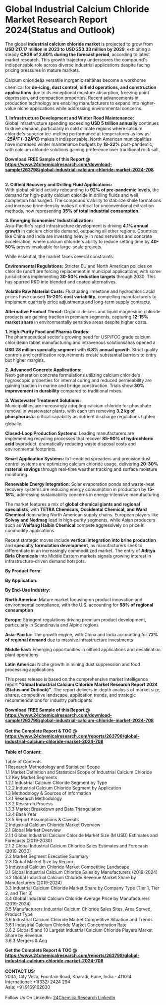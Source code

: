 <h1>Global Industrial Calcium Chloride Market Research Report 2024(Status and Outlook)</h1><p>The global <strong>industrial calcium chloride market</strong> is projected to grow from <strong>USD 217.17 million in 2023 to USD 253.33 million by 2029</strong>, exhibiting a steady <strong>CAGR of 2.60% during the forecast period</strong>, according to latest market research. This growth trajectory underscores the compound's indispensable role across diverse industrial applications despite facing pricing pressures in mature markets.</p><p>Calcium chlorideâa versatile inorganic saltâhas become a workhorse chemical for <strong>de-icing, dust control, oilfield operations, and construction applications</strong> due to its exceptional moisture absorption, freezing point depression, and compaction properties. Recent advancements in production technology are enabling manufacturers to expand into higher-value niche applications while addressing environmental concerns.</p><p><strong>1. Infrastructure Development and Winter Road Maintenance:</strong><br>
Global infrastructure spending exceeding <strong>USD 5 trillion annually</strong> continues to drive demand, particularly in cold climate regions where calcium chloride's superior ice-melting performance at temperatures as low as <strong>-25Â°F (-32Â°C)</strong> makes it indispensable. North American municipalities have increased winter maintenance budgets by <strong>18-22%</strong> post-pandemic, with calcium chloride solutions gaining preference over traditional rock salt.</p><div><b>Download FREE Sample of this Report @ 
            <a href="https://www.24chemicalresearch.com/download-sample/263798/global-industrial-calcium-chloride-market-2024-708">
            https://www.24chemicalresearch.com/download-sample/263798/global-industrial-calcium-chloride-market-2024-708</a></b></div><br><p><strong>2. Oilfield Recovery and Drilling Fluid Applications:</strong><br>
With global oilfield activity rebounding to <strong>92% of pre-pandemic levels</strong>, the demand for high-purity calcium chloride in drilling fluids and well completion has surged. The compound's ability to stabilize shale formations and increase brine density makes it critical for unconventional extraction methods, now representing <strong>35% of total industrial consumption</strong>.</p><p><strong>3. Emerging Economies' Industrialization:</strong><br>
Asia-Pacific's rapid infrastructure development is driving <strong>4.1% annual growth</strong> in calcium chloride demand, outpacing all other regions. Countries like China and India are investing heavily in road networks and concrete acceleration, where calcium chloride's ability to reduce setting time by <strong>40-50%</strong> proves invaluable for large-scale projects.</p><p>While essential, the market faces several constraints:</p><p><strong>Environmental Regulations:</strong> Stricter EU and North American policies on chloride runoff are forcing replacement in municipal applications, with some jurisdictions implementing <strong>30-50% reduction targets</strong> through 2030. This has spurred R&amp;D into blended and coated alternatives.</p><p><strong>Volatile Raw Material Costs:</strong> Fluctuating limestone and hydrochloric acid prices have caused <strong>15-20% cost variability</strong>, compelling manufacturers to implement quarterly price adjustments and long-term supply contracts.</p><p><strong>Alternative Product Threat:</strong> Organic deicers and liquid magnesium chloride products are gaining traction in premium segments, capturing <strong>12-15% market share</strong> in environmentally sensitive areas despite higher costs.</p><p><strong>1. High-Purity Food and Pharma Grades:</strong><br>
The pharmaceutical sector's growing need for USP/FCC grade calcium chlorideâin tablet manufacturing and intravenous solutionsâhas opened a <strong>USD 28 million specialty segment</strong> with <strong>6.8% annual growth</strong>. Strict quality controls and certification requirements create substantial barriers to entry but higher margins.</p><p><strong>2. Advanced Concrete Applications:</strong><br>
Next-generation concrete formulations utilizing calcium chloride's hygroscopic properties for internal curing and reduced permeability are gaining traction in marine and bridge construction. Trials show <strong>30% improvement in durability</strong> compared to traditional mixes.</p><p><strong>3. Wastewater Treatment Solutions:</strong><br>
Municipalities are increasingly adopting calcium chloride for phosphate removal in wastewater plants, with each ton removing <strong>3.2 kg of phosphorus</strong>âa critical capability as nutrient discharge regulations tighten globally.</p><p><strong>Closed-Loop Production Systems:</strong> Leading manufacturers are implementing recycling processes that recover <strong>85-90% of hydrochloric acid</strong> byproduct, dramatically reducing waste disposal costs and environmental footprints.</p><p><strong>Smart Application Systems:</strong> IoT-enabled spreaders and precision dust control systems are optimizing calcium chloride usage, delivering <strong>20-30% material savings</strong> through real-time weather tracking and surface moisture monitoring.</p><p><strong>Renewable Energy Integration:</strong> Solar evaporation ponds and waste-heat recovery systems are reducing energy consumption in production by <strong>15-18%</strong>, addressing sustainability concerns in energy-intensive manufacturing.</p><p>The market features a mix of <strong>global chemical giants and regional specialists</strong>, with <strong>TETRA Chemicals, Occidental Chemical, and Ward Chemical</strong> dominating North American supply chains. European players like <strong>Solvay and Nedmag</strong> lead in high-purity segments, while Asian producers such as <strong>Weifang Haibin Chemical</strong> compete aggressively on price in commodity applications.</p><p>Recent strategic moves include <strong>vertical integration into brine production</strong> and <strong>specialty formulation development</strong>, as manufacturers seek to differentiate in an increasingly commoditized market. The entry of <strong>Aditya Birla Chemicals</strong> into Middle Eastern markets signals growing interest in infrastructure-driven demand hotspots.</p><p><strong>By Product Form:</strong></p><p><strong>By Application:</strong></p><p><strong>By End-Use Industry:</strong></p><p><strong>North America:</strong> Mature market focusing on product innovation and environmental compliance, with the U.S. accounting for <strong>58% of regional consumption</strong></p><p><strong>Europe:</strong> Stringent regulations driving premium product development, particularly in Scandinavia and Alpine regions</p><p><strong>Asia-Pacific:</strong> The growth engine, with China and India accounting for <strong>72% of regional demand</strong> due to massive infrastructure investments</p><p><strong>Middle East:</strong> Emerging opportunities in oilfield applications and desalination plant operations</p><p><strong>Latin America:</strong> Niche growth in mining dust suppression and food processing applications</p><p>This press release is based on the comprehensive market intelligence report <strong>"Global Industrial Calcium Chloride Market Research Report 2024 (Status and Outlook)"</strong>. The report delivers in-depth analysis of market size, shares, competitive landscape, application trends, and strategic recommendations for industry participants.</p><div><b>Download FREE Sample of this Report @ 
            <a href="https://www.24chemicalresearch.com/download-sample/263798/global-industrial-calcium-chloride-market-2024-708">
            https://www.24chemicalresearch.com/download-sample/263798/global-industrial-calcium-chloride-market-2024-708</a></b></div><br><div><b>Get the Complete Report & TOC @ 
            <a href="https://www.24chemicalresearch.com/reports/263798/global-industrial-calcium-chloride-market-2024-708">
            https://www.24chemicalresearch.com/reports/263798/global-industrial-calcium-chloride-market-2024-708</a></b></div><br>
            <b>Table of Content:</b><p>Table of Contents<br />
1 Research Methodology and Statistical Scope<br />
1.1 Market Definition and Statistical Scope of Industrial Calcium Chloride<br />
1.2 Key Market Segments<br />
1.2.1 Industrial Calcium Chloride Segment by Type<br />
1.2.2 Industrial Calcium Chloride Segment by Application<br />
1.3 Methodology & Sources of Information<br />
1.3.1 Research Methodology<br />
1.3.2 Research Process<br />
1.3.3 Market Breakdown and Data Triangulation<br />
1.3.4 Base Year<br />
1.3.5 Report Assumptions & Caveats<br />
2 Industrial Calcium Chloride Market Overview<br />
2.1 Global Market Overview<br />
2.1.1 Global Industrial Calcium Chloride Market Size (M USD) Estimates and Forecasts (2019-2030)<br />
2.1.2 Global Industrial Calcium Chloride Sales Estimates and Forecasts (2019-2030)<br />
2.2 Market Segment Executive Summary<br />
2.3 Global Market Size by Region<br />
3 Industrial Calcium Chloride Market Competitive Landscape<br />
3.1 Global Industrial Calcium Chloride Sales by Manufacturers (2019-2024)<br />
3.2 Global Industrial Calcium Chloride Revenue Market Share by Manufacturers (2019-2024)<br />
3.3 Industrial Calcium Chloride Market Share by Company Type (Tier 1, Tier 2, and Tier 3)<br />
3.4 Global Industrial Calcium Chloride Average Price by Manufacturers (2019-2024)<br />
3.5 Manufacturers Industrial Calcium Chloride Sales Sites, Area Served, Product Type<br />
3.6 Industrial Calcium Chloride Market Competitive Situation and Trends<br />
3.6.1 Industrial Calcium Chloride Market Concentration Rate<br />
3.6.2 Global 5 and 10 Largest Industrial Calcium Chloride Players Market Share by Revenue<br />
3.6.3 Mergers & Acq</p><div><b>Get the Complete Report & TOC @ 
            <a href="https://www.24chemicalresearch.com/reports/263798/global-industrial-calcium-chloride-market-2024-708">
            https://www.24chemicalresearch.com/reports/263798/global-industrial-calcium-chloride-market-2024-708</a></b></div><br><b>CONTACT US:</b><br>
            203A, City Vista, Fountain Road, Kharadi, Pune, India - 411014<br>
            International: +1(332) 2424 294<br>
            Asia: +91 9169162030 <br><br>
            Follow Us On LinkedIn: <a href="https://www.linkedin.com/company/24chemicalresearch/">24ChemicalResearch LinkedIn</a>